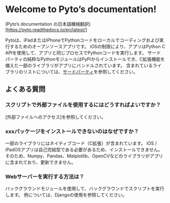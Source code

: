 # Welcome to Pyto’s documentation!

(Pyto’s documentation の日本語機械翻訳)[https://pyto.readthedocs.io/en/latest/]


Pytoは、iPadまたはiPhoneでPythonコードをローカルでコーディングおよび実行するためのオープンソースアプリです。  iOSの制限により、アプリはPython C APIを使用して、アプリと同じプロセスでPythonコードを実行します。 サードパーティの純粋なPythonモジュールはPyPiからインストールでき、C拡張機能を備えた一部のライブラリがアプリにバンドルされています。 含まれているライブラリのリストについては、[サードパーティ](#)を参照してください。


## よくある質問

### スクリプトで外部ファイルを使用するにはどうすればよいですか？

[外部ファイルへのアクセス]を参照してください。


### xxxパッケージをインストールできないのはなぜですか？


一部のライブラリにはネイティブコード（C拡張）が含まれています。  iOS / iPadOSアプリは自己完結型である必要があるため、インストールできません。 そのため、Numpy、Pandas、Matplotlib、OpenCVなどのライブラリがアプリに含まれており、更新できません。

### Webサーバーを実行する方法は？

バックグラウンドモジュールを使用して、バックグラウンドでスクリプトを実行します。 例については、Djangoの使用を参照してください。



